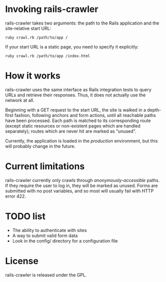 Invoking rails-crawler
======================

rails-crawler takes two arguments: the path to the Rails application and the
site-relative start URL:

    ruby crawl.rb /path/to/app /

If your start URL is a static page, you need to specify it explicitly:

    ruby crawl.rb /path/to/app /index.html


How it works
============

rails-crawler uses the same interface as Rails integration tests to query URLs
and retrieve their responses. Thus, it does not actually use the network at
all.

Beginning with a GET request to the start URL, the site is walked in a
depth-first fashion, following anchors and form actions, until all reachable
paths have been processed. Each path is matched to its corresponding route
(except static resources or non-existent pages which are handled separately);
routes which are never hit are marked as "unused".

Currently, the application is loaded in the *production* environment, but this
will probably change in the future.


Current limitations
===================

rails-crawler currently only crawls through *anonymously-accessible* paths. If
they require the user to log in, they will be marked as unused. Forms are
submitted with no post variables, and so most will usually fail with HTTP
error 422.


TODO list
=========

 * The ability to authenticate with sites
 * A way to submit valid form data
 * Look in the config/ directory for a configuration file


License
=======

rails-crawler is released under the GPL.